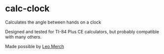 # calc-clock
Calculates the angle between hands on a clock

Designed and tested for TI-84 Plus CE calculators, but probably compatible with many others.

Made possible by [Leo Merch](http://leomerch.net/)
